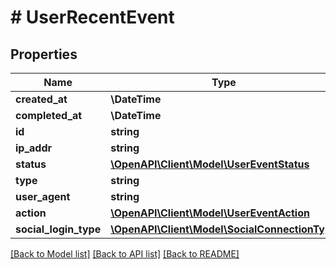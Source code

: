 # # UserRecentEvent

## Properties

Name | Type | Description | Notes
------------ | ------------- | ------------- | -------------
**created_at** | **\DateTime** |  |
**completed_at** | **\DateTime** |  |
**id** | **string** |  |
**ip_addr** | **string** |  |
**status** | [**\OpenAPI\Client\Model\UserEventStatus**](UserEventStatus.md) |  |
**type** | **string** |  |
**user_agent** | **string** |  |
**action** | [**\OpenAPI\Client\Model\UserEventAction**](UserEventAction.md) |  |
**social_login_type** | [**\OpenAPI\Client\Model\SocialConnectionType**](SocialConnectionType.md) |  |

[[Back to Model list]](../../README.md#models) [[Back to API list]](../../README.md#endpoints) [[Back to README]](../../README.md)
